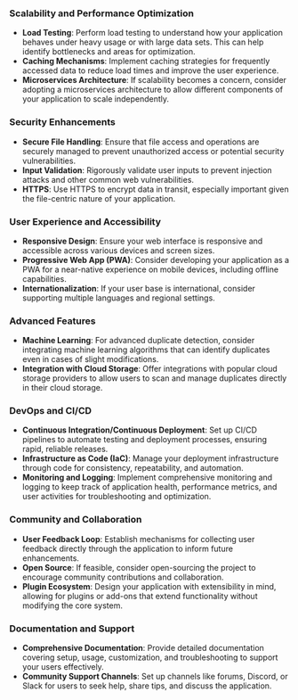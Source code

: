 ### Scalability and Performance Optimization
- **Load Testing**: Perform load testing to understand how your application behaves under heavy usage or with large data sets. This can help identify bottlenecks and areas for optimization.
- **Caching Mechanisms**: Implement caching strategies for frequently accessed data to reduce load times and improve the user experience.
- **Microservices Architecture**: If scalability becomes a concern, consider adopting a microservices architecture to allow different components of your application to scale independently.

### Security Enhancements
- **Secure File Handling**: Ensure that file access and operations are securely managed to prevent unauthorized access or potential security vulnerabilities.
- **Input Validation**: Rigorously validate user inputs to prevent injection attacks and other common web vulnerabilities.
- **HTTPS**: Use HTTPS to encrypt data in transit, especially important given the file-centric nature of your application.

### User Experience and Accessibility
- **Responsive Design**: Ensure your web interface is responsive and accessible across various devices and screen sizes.
- **Progressive Web App (PWA)**: Consider developing your application as a PWA for a near-native experience on mobile devices, including offline capabilities.
- **Internationalization**: If your user base is international, consider supporting multiple languages and regional settings.

### Advanced Features
- **Machine Learning**: For advanced duplicate detection, consider integrating machine learning algorithms that can identify duplicates even in cases of slight modifications.
- **Integration with Cloud Storage**: Offer integrations with popular cloud storage providers to allow users to scan and manage duplicates directly in their cloud storage.

### DevOps and CI/CD
- **Continuous Integration/Continuous Deployment**: Set up CI/CD pipelines to automate testing and deployment processes, ensuring rapid, reliable releases.
- **Infrastructure as Code (IaC)**: Manage your deployment infrastructure through code for consistency, repeatability, and automation.
- **Monitoring and Logging**: Implement comprehensive monitoring and logging to keep track of application health, performance metrics, and user activities for troubleshooting and optimization.

### Community and Collaboration
- **User Feedback Loop**: Establish mechanisms for collecting user feedback directly through the application to inform future enhancements.
- **Open Source**: If feasible, consider open-sourcing the project to encourage community contributions and collaboration.
- **Plugin Ecosystem**: Design your application with extensibility in mind, allowing for plugins or add-ons that extend functionality without modifying the core system.

### Documentation and Support
- **Comprehensive Documentation**: Provide detailed documentation covering setup, usage, customization, and troubleshooting to support your users effectively.
- **Community Support Channels**: Set up channels like forums, Discord, or Slack for users to seek help, share tips, and discuss the application.
